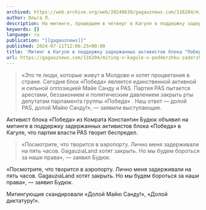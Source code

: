 ```yaml
---
archived: https://web.archive.org/web/20240630/gagauznews.com/116204/miting-v-kagule-v-podderzhku-zaderzhannyh-aktivistov-bloka-pobeda-doloj-diktaturu.html
author: Ольга Л.
description: На митинге, прошедшем в четверг в Кагуле в поддержку задержанных активистов блока «Победа» жители города объявили свою патриотически ориентированную позицию и заявили о своём видении будущего Молдовы, диаметрально противоположное правящей партии. «PAS за четыре года правления вынудило многих уехать в поисках работы за рубеж. Мы не хотим в Европу. Мы хотим жить и работать на своей родной земле, мы хотим растить своих детей на своей земле», — говорят жители Кагула. На митинге в Кагуле граждане выразили свою поддержку активистам блока «Победа» «Это те люди, которые живут в Молдове и хотят процветания в стране. Сегодня блок «Победа» является единственной активной и […]
keywords: []
language: ru
publication: "[[gagauznews]]"
published: 2024-07-11T12:06:25+00:00
title: 'Митинг в Кагуле в поддержку задержанных активистов блока "Победа": "Долой диктатуру!"'
url: https://gagauznews.com/116204/miting-v-kagule-v-podderzhku-zaderzhannyh-aktivistov-bloka-pobeda-doloj-diktaturu.html
---
```


> «Это те люди, которые живут в Молдове и хотят процветания в стране. Сегодня блок «Победа» является единственной активной и сильной оппозицией Майе Санду и PAS. Партия PAS пытается арестами, беззаконием и политическим давлением закрыть рты депутатам парламента группы «Победа» . Наш ответ — долой PAS, долой Майю Санду!», — заявили выступающие.

Активист блока «Победа» из Комрата Константин Будюк объявил на митинге в поддержку задержанных активистов блока «Победа» в Кагуле, что партия власти PAS творит беспредел.

> «Посмотрите, что творится в аэропорту. Лично меня задерживали на пять часов. GagauzıaLand хотят закрыть. Но мы будем бороться за наши права», — заявил Будюк.

«Посмотрите, что творится в аэропорту. Лично меня задерживали на пять часов. GagauzıaLand хотят закрыть. Но мы будем бороться за наши права», — заявил Будюк.

Митингующие скандировали «Долой Майю Санду!», «Долой диктатуру!».